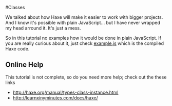 #Classes

We talked about how Haxe will make it easier to work with bigger projects.
And I know it's possible with plain JavaScript... but I have never wrapped my head arround it.
It's just a mess.

So in this tutorial no examples how it would be done in plain JavaScript.
If you are really curious about it, just check [example.js](https://github.com/MatthijsKamstra/haxejs/tree/master/02dom/code/bin/example.js) which is the compiled Haxe code.


## Online Help

This tutorial is not complete, so do you need more help; check out the these links

* <http://haxe.org/manual/types-class-instance.html>
* <http://learnxinyminutes.com/docs/haxe/>
